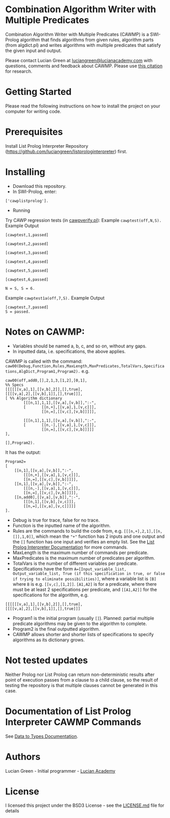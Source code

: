 # Combination Algorithm Writer with Multiple Predicates

Combination Algorithm Writer with Multiple Predicates (CAWMP) is a SWI-Prolog algorithm that finds algorithms from given rules,  algorithm parts (from algdict.pl) and writes algorithms with multiple predicates that satisfy the given input and output.

Please contact Lucian Green at <a href="mailto:luciangreen@lucianacademy.com">luciangreen@lucianacademy.com</a> with questions, comments and feedback about CAWMP.  Please use <a href="https://github.com/luciangreen/Combination-Algorithm-Writer-Multiple-Predicates/blob/master/cawmp.bib">this citation</a> for research.

# Getting Started

Please read the following instructions on how to install the project on your computer for writing code.

# Prerequisites

Install List Prolog Interpreter Repository (https://github.com/luciangreen/listprologinterpreter) first.

# Installing

* Download this repository.
* In SWI-Prolog, enter:
```
['cawplistprolog'].
```
* Running

Try CAWP regression tests (in <a href="https://github.com/luciangreen/Combination-Algorithm-Writer-Multiple-Predicates/blob/master/cawpverify.pl">cawpverify.pl</a>):
Example
`cawptest(off,N,S).`
Example Output
```
[cawptest,1,passed]

[cawptest,2,passed]

[cawptest,3,passed]

[cawptest,4,passed]

[cawptest,5,passed]

[cawptest,6,passed]

N = S, S = 6.
```
Example
`cawptest1a(off,7,S).`
Example Output
```
[cawptest,7,passed]
S = passed.
```


# Notes on CAWMP:

* Variables should be named a, b, c, and so on, without any gaps.
* In inputted data, i.e. specifications, the above applies.


CAWMP is called with the command:	`caw00(Debug,Function,Rules,MaxLength,MaxPredicates,TotalVars,Specifications,AlgDict,Program1,Program2).`
e.g. 
```
caw00(off,add0,[],2,1,3,[1,2],[0,1],
%% Specs
[[[[[[v,a],1],[[v,b],2]],[],true],
[[[[v,a],2],[[v,b],1]],[],true]]],
[ %% Algorithm dictionary
        [[[n,1],1,1],[[v,a],[v,b]],":-",
        [       [[n,+],[[v,a],1,[v,c]]],
                [[n,=],[[v,c],[v,b]]]]],

        [[[n,1],1,1],[[v,a],[v,b]],":-",
        [       [[n,-],[[v,a],1,[v,c]]],
                [[n,=],[[v,c],[v,b]]]]]
],

[],Program2).
```
It has the output:
```
Program2=
[
	[[n,1],[[v,a],[v,b]],":-",
		[[[n,+],[[v,a],1,[v,c]]],
		[[n,=],[[v,c],[v,b]]]]],
	[[n,1],[[v,a],[v,b]],":-",
		[[[n,-],[[v,a],1,[v,c]]],
		[[n,=],[[v,c],[v,b]]]]],
	[[n,add0],[[v,a],[v,b]],":-",
		[[[n,1],[[v,b],[v,c]]],
		[[n,=],[[v,a],[v,c]]]]]
].
```

* Debug is true for trace, false for no trace.
* Function is the inputted name of the algorithm.
* Rules are the commands to build the code from, e.g. `[[[n,+],2,1],[[n,[]],1,0]]`, which mean the `"+"` function has 2 inputs and one output and the `[]` function has one input and verifies an empty list.  See the <a href="https://github.com/luciangreen/listprologinterpreter/blob/master/LPI_docs.md">List Prolog Interpreter Documentation</a> for more commands.
* MaxLength is the maximum number of commands per predicate.
* MaxPredicates is the maximum number of predicates per algorithm.
* TotalVars is the number of different variables per predicate.
* Specifications have the form `A=[Input_variable_list, Output_variable_list, True (if this specification in true, or false if trying to eliminate possibilities)]`, where a variable list is `[B]` where `B` is e.g. `[[v,c],[1,2]]`.  `[A1,A2]` is for a predicate, where there must be at least 2 specifications per predicate, and `[[A1,A2]]` for the specifications for the algorithm, e.g. 
```
[[[[[[v,a],1],[[v,b],2]],[],true],
[[[[v,a],2],[[v,b],1]],[],true]]]
```
* Program1 is the initial program (usually `[]`).  Planned: partial multiple predicate algorithms may be given to the algorithm to complete.
* Program2 is the final outputted algorithm.
* CAWMP allows shorter and shorter lists of specifications to specify algorithms as its dictionary grows.

# Not tested updates

Neither Prolog nor List Prolog can return non-deterministic results after point of execution passes from a clause to a child clause, so the result of testing the repository is that multiple clauses cannot be generated in this case.

# Documentation of List Prolog Interpreter CAWMP Commands

See <a href="https://github.com/luciangreen/listprologinterpreter/blob/master/LPCAWMP_docs.md">Data to Types Documentation</a>.

# Authors

Lucian Green - Initial programmer - <a href="https://www.lucianacademy.com/">Lucian Academy</a>

# License

I licensed this project under the BSD3 License - see the <a href="LICENSE">LICENSE.md</a> file for details

